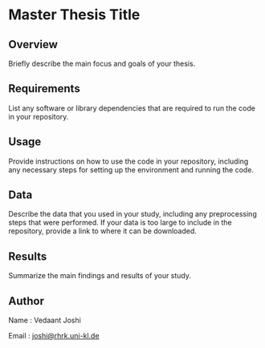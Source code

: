 # Master Thesis Title

## Overview

Briefly describe the main focus and goals of your thesis.

## Requirements

List any software or library dependencies that are required to run the code in your repository.

## Usage

Provide instructions on how to use the code in your repository, including any necessary steps for setting up the environment and running the code.

## Data

Describe the data that you used in your study, including any preprocessing steps that were performed. If your data is too large to include in the repository, provide a link to where it can be downloaded.

## Results

Summarize the main findings and results of your study.

## Author

Name  : Vedaant Joshi

Email : joshi@rhrk.uni-kl.de
